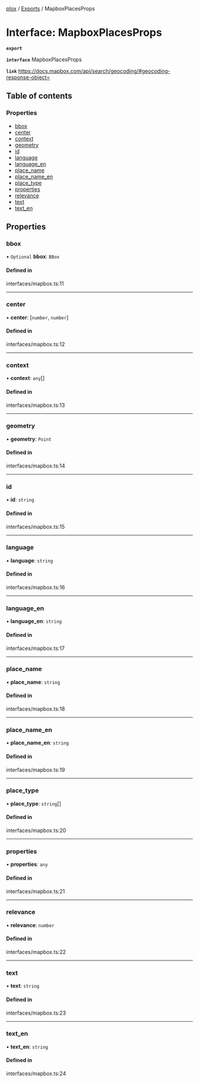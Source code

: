 [plox](../README.md) / [Exports](../modules.md) / MapboxPlacesProps

# Interface: MapboxPlacesProps

**`export`**

**`interface`** MapboxPlacesProps

**`link`** https://docs.mapbox.com/api/search/geocoding/#geocoding-response-object=

## Table of contents

### Properties

- [bbox](MapboxPlacesProps.md#bbox)
- [center](MapboxPlacesProps.md#center)
- [context](MapboxPlacesProps.md#context)
- [geometry](MapboxPlacesProps.md#geometry)
- [id](MapboxPlacesProps.md#id)
- [language](MapboxPlacesProps.md#language)
- [language\_en](MapboxPlacesProps.md#language_en)
- [place\_name](MapboxPlacesProps.md#place_name)
- [place\_name\_en](MapboxPlacesProps.md#place_name_en)
- [place\_type](MapboxPlacesProps.md#place_type)
- [properties](MapboxPlacesProps.md#properties)
- [relevance](MapboxPlacesProps.md#relevance)
- [text](MapboxPlacesProps.md#text)
- [text\_en](MapboxPlacesProps.md#text_en)

## Properties

### bbox

• `Optional` **bbox**: `BBox`

#### Defined in

interfaces/mapbox.ts:11

___

### center

• **center**: [`number`, `number`]

#### Defined in

interfaces/mapbox.ts:12

___

### context

• **context**: `any`[]

#### Defined in

interfaces/mapbox.ts:13

___

### geometry

• **geometry**: `Point`

#### Defined in

interfaces/mapbox.ts:14

___

### id

• **id**: `string`

#### Defined in

interfaces/mapbox.ts:15

___

### language

• **language**: `string`

#### Defined in

interfaces/mapbox.ts:16

___

### language\_en

• **language\_en**: `string`

#### Defined in

interfaces/mapbox.ts:17

___

### place\_name

• **place\_name**: `string`

#### Defined in

interfaces/mapbox.ts:18

___

### place\_name\_en

• **place\_name\_en**: `string`

#### Defined in

interfaces/mapbox.ts:19

___

### place\_type

• **place\_type**: `string`[]

#### Defined in

interfaces/mapbox.ts:20

___

### properties

• **properties**: `any`

#### Defined in

interfaces/mapbox.ts:21

___

### relevance

• **relevance**: `number`

#### Defined in

interfaces/mapbox.ts:22

___

### text

• **text**: `string`

#### Defined in

interfaces/mapbox.ts:23

___

### text\_en

• **text\_en**: `string`

#### Defined in

interfaces/mapbox.ts:24
